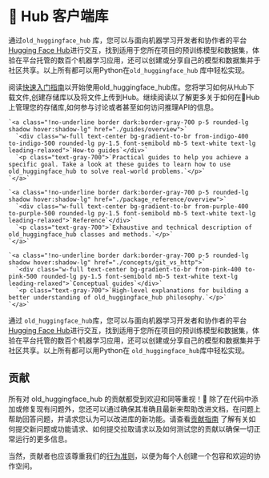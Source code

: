 <!--⚠️ Note that this file is in Markdown but contain specific syntax for our doc-builder (similar to MDX) that may not be
rendered properly in your Markdown viewer.
-->

# 🤗 Hub 客户端库

通过`old_huggingface_hub` 库，您可以与面向机器学习开发者和协作者的平台 [Hugging Face Hub](https://huggingface.co/)进行交互，找到适用于您所在项目的预训练模型和数据集，体验在平台托管的数百个机器学习应用，还可以创建或分享自己的模型和数据集并于社区共享。以上所有都可以用Python在`old_huggingface_hub` 库中轻松实现。

阅读[快速入门指南](快速入门指南)以开始使用old_huggingface_hub库。您将学习如何从Hub下载文件,创建存储库以及将文件上传到Hub。继续阅读以了解更多关于如何在🤗Hub上管理您的存储库,如何参与讨论或者甚至如何访问推理API的信息。

<div class="mt-10">
  <div class="w-full flex flex-col space-y-4 md:space-y-0 md:grid md:grid-cols-2 md:gap-y-4 md:gap-x-5">

    `<a class="!no-underline border dark:border-gray-700 p-5 rounded-lg shadow hover:shadow-lg" href="./guides/overview">`
      `<div class="w-full text-center bg-gradient-to-br from-indigo-400 to-indigo-500 rounded-lg py-1.5 font-semibold mb-5 text-white text-lg leading-relaxed">`How-to guides`</div>`
      `<p class="text-gray-700">`Practical guides to help you achieve a specific goal. Take a look at these guides to learn how to use old_huggingface_hub to solve real-world problems.`</p>`
    `</a>`

    `<a class="!no-underline border dark:border-gray-700 p-5 rounded-lg shadow hover:shadow-lg" href="./package_reference/overview">`
      `<div class="w-full text-center bg-gradient-to-br from-purple-400 to-purple-500 rounded-lg py-1.5 font-semibold mb-5 text-white text-lg leading-relaxed">`Reference`</div>`
      `<p class="text-gray-700">`Exhaustive and technical description of old_huggingface_hub classes and methods.`</p>`
    `</a>`

    `<a class="!no-underline border dark:border-gray-700 p-5 rounded-lg shadow hover:shadow-lg" href="./concepts/git_vs_http">`
      `<div class="w-full text-center bg-gradient-to-br from-pink-400 to-pink-500 rounded-lg py-1.5 font-semibold mb-5 text-white text-lg leading-relaxed">`Conceptual guides`</div>`
      `<p class="text-gray-700">`High-level explanations for building a better understanding of old_huggingface_hub philosophy.`</p>`
    `</a>`

</div>
</div>

通过 `old_huggingface_hub`库，您可以与面向机器学习开发者和协作者的平台 [Hugging Face Hub](https://huggingface.co/)进行交互，找到适用于您所在项目的预训练模型和数据集，体验在平台托管的数百个机器学习应用，还可以创建或分享自己的模型和数据集并于社区共享。以上所有都可以用Python在 `old_huggingface_hub`库中轻松实现。

<!--
<a class="!no-underline border dark:border-gray-700 p-5 rounded-lg shadow hover:shadow-lg" href="./tutorials/overview"
  ><div class="w-full text-center bg-gradient-to-br from-blue-400 to-blue-500 rounded-lg py-1.5 font-semibold mb-5 text-white text-lg leading-relaxed">Tutorials</div>
  <p class="text-gray-700">Learn the basics and become familiar with using old_huggingface_hub to programmatically interact with the 🤗 Hub!</p>
</a> -->

## 贡献

所有对 old_huggingface_hub 的贡献都受到欢迎和同等重视！🤗 除了在代码中添加或修复现有问题外，您还可以通过确保其准确且最新来帮助改进文档，在问题上帮助回答问题，并请求您认为可以改进库的新功能。请查看[贡献指南](https://github.com/huggingface/old_huggingface_hub/blob/main/CONTRIBUTING.md) 了解有关如何提交新问题或功能请求、如何提交拉取请求以及如何测试您的贡献以确保一切正常运行的更多信息。

当然，贡献者也应该尊重我们的[行为准则](https://github.com/huggingface/old_huggingface_hub/blob/main/CODE_OF_CONDUCT.md)，以便为每个人创建一个包容和欢迎的协作空间。
